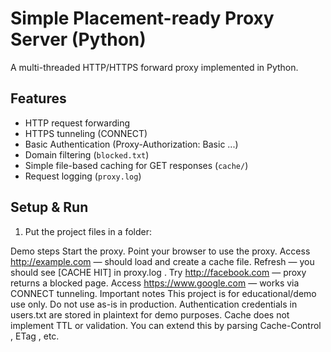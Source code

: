 # Simple Placement-ready Proxy Server (Python)
A multi-threaded HTTP/HTTPS forward proxy implemented in Python.
## Features
- HTTP request forwarding
- HTTPS tunneling (CONNECT)
- Basic Authentication (Proxy-Authorization: Basic ...)
- Domain filtering (`blocked.txt`)
- Simple file-based caching for GET responses (`cache/`)
- Request logging (`proxy.log`)
## Setup & Run
1. Put the project files in a folder:




Demo steps
Start the proxy.
Point your browser to use the proxy.
Access http://example.com — should load and create a cache file.
Refresh — you should see [CACHE HIT] in proxy.log .
Try http://facebook.com — proxy returns a blocked page.
Access https://www.google.com — works via CONNECT tunneling.
Important notes
This project is for educational/demo use only. Do not use as-is in production.
Authentication credentials in users.txt are stored in plaintext for demo purposes.
Cache does not implement TTL or validation. You can extend this by parsing Cache-Control ,
ETag , etc.
